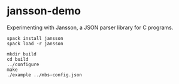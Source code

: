 # jansson-demo

Experimenting with Jansson, a JSON parser library for C programs.

```
spack install jansson
spack load -r jansson
```

```
mkdir build
cd build
../configure
make
./example ../mbs-config.json
```
